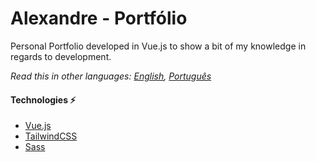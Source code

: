 # Alexandre - Portfólio

Personal Portfolio developed in Vue.js to show a bit of my knowledge in regards to development.

_Read this in other languages: [English](README.md), [Português](README.br.md)_

#### Technologies ⚡️

- [Vue.js](https://vuejs.org)
- [TailwindCSS](https://tailwindcss.com)
- [Sass](https://sass-lang.com)
